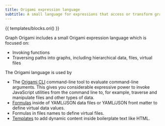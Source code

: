 ```yaml
---
title: Origami expression language
subtitle: A small language for expressions that access or transform graphs and other data
---
```


{{ templates/blocks.ori() }}

Graph Origami includes a small Origami expression language which is focused on:

- Invoking functions
- Traversing paths into graphs, including hierarchical data, files, virtual files

The Origami language is used by

- The [Origami CLI](/cli) command-line tool to evaluate command-line arguments. This gives you considerable expressive power to invoke JavaScript utilities from the command line to, for example, traverse and manipulate files and other types of data.
- [Formulas](/framework/formulas.html) inside of YAML/JSON data files or YAML/JSON front matter to define virtual data values.
- Formulas in files names to define virtual files.
- [Templates](/framework/templates.html) to add dynamic content inside boilerplate text like HTML.

